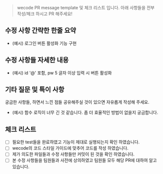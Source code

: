 > wecode PR message template 및 체크 리스트 입니다.
> 아래 사항들을 전부 작성/체크 하시고 PR 해주세요!

## 수정 사항 간략한 한줄 요약

- (예시) 로그인 버튼 활성화 기능 구현

## 수정 사항들 자세한 내용

- (예시) id '@' 포함, pw 5 글자 이상 입력 시 버튼 활성화

## 기타 질문 및 특이 사항

궁금한 사항들, 하면서 느낀 점들 공유해주실 것이 있으면 자유롭게 작성해 주세요.

- (예시) 함수 로직이 너무 긴 것 같습니다. 좀 더 효율적인 방법이 없을지 궁금합니다.

## 체크 리스트

- [ ] 필요한 test들을 완료하였고 기능이 제대로 실행되는지 확인 하였습니다.
- [ ] wecode의 코드 스타일 가이드에 맞추어 코드를 작성 하였습니다.
- [ ] 제가 의도한 파일들과 수정 사항들만 커밋이 된 것을 확인 하였습니다.
- [ ] 본 수정 사항들을 팀원들과 사전에 상의하였고 팀원들 모두 해당 PR에 대하여 알고 있습니다.
